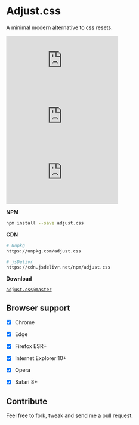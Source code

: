 # Adjust.css

A minimal modern alternative to css resets.

![npm](https://img.shields.io/npm/v/adjust.css)
![npm](https://img.shields.io/npm/dw/adjust.css)
![NPM](https://img.shields.io/npm/l/adjust.css)


**NPM**

```sh
npm install --save adjust.css
```

**CDN**

```sh
# Unpkg
https://unpkg.com/adjust.css
```

```sh
# jsDelivr
https://cdn.jsdelivr.net/npm/adjust.css
```


**Download**

[`adjust.css@master`](https://github.com/shoaiyb/adjust.css/archive/master.zip)


## Browser support

- [x] Chrome
- [x] Edge
- [x] Firefox ESR+
- [x] Internet Explorer 10+
- [x] Opera
- [x] Safari 8+


## Contribute

Feel free to fork, tweak and send me a pull request.


